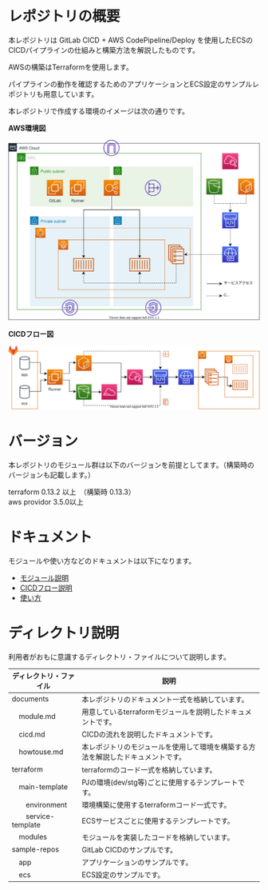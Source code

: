 # レポジトリの概要

本レポジトリは GitLab CICD + AWS CodePipeline/Deploy を使用したECSのCICDパイプラインの仕組みと構築方法を解説したものです。

AWSの構築はTerraformを使用します。

パイプラインの動作を確認するためのアプリケーションとECS設定のサンプルレポジトリも用意しています。

本レポジトリで作成する環境のイメージは次の通りです。

**AWS環境図**

![AWS環境図](./documents/images/aws.svg)

**CICDフロー図**

![CICDフロー図](./documents/images/cicd.svg)

# バージョン

本レポジトリのモジュール群は以下のバージョンを前提としてます。（構築時のバージョンも記載します。）

terraform 0.13.2 以上　（構築時 0.13.3）  
aws providor 3.5.0以上　

# ドキュメント

モジュールや使い方などのドキュメントは以下になります。

- [モジュール説明](./documents/module.md)
- [CICDフロー説明](./documents/cicd.md)
- [使い方](./documents/howtouse.md)

# ディレクトリ説明

利用者がおもに意識するディレクトリ・ファイルについて説明します。

|ディレクトリ・ファイル|説明|
|-|-|
|documents|本レポジトリのドキュメント一式を格納しています。|
|　module.md|用意しているterraformモジュールを説明したドキュメントです。|
|　cicd.md|CICDの流れを説明したドキュメントです。|
|　howtouse.md|本レポジトリのモジュールを使用して環境を構築する方法を解説したドキュメントです。|
|terraform|terraformのコード一式を格納しています。|
|　main-template|PJの環境(dev/stg等)ごとに使用するテンプレートです。|
|　　environment|環境構築に使用するterraformコード一式です。|
|　　service-template|ECSサービスごとに使用するテンプレートです。|
|　modules|モジュールを実装したコードを格納しています。|
|sample-repos|GitLab CICDのサンプルです。|
|　app|アプリケーションのサンプルです。|
|　ecs|ECS設定のサンプルです。|